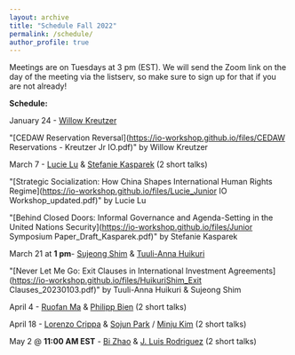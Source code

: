 ```yaml
---
layout: archive
title: "Schedule Fall 2022"
permalink: /schedule/
author_profile: true
---
```

Meetings are on Tuesdays at 3 pm (EST). We will send the Zoom link on the day of the meeting via the listserv, so make sure to sign up for that if you are not already!

**Schedule:**

January 24 - [Willow Kreutzer](https://willowkreutzer.weebly.com/)

"[CEDAW Reservation Reversal](https://io-workshop.github.io/files/CEDAW Reservations - Kreutzer Jr IO.pdf)" by Willow Kreutzer
&nbsp;

March 7 - [Lucie Lu](https://lucielu.net/) & [Stefanie Kasparek](https://stefaniekasparek.com/) (2 short talks)

"[Strategic Socialization: How China Shapes International Human Rights Regime](https://io-workshop.github.io/files/Lucie_Junior IO Workshop_updated.pdf)" by Lucie Lu
&nbsp;

"[Behind Closed Doors: Informal Governance and Agenda-Setting in the United Nations Security](https://io-workshop.github.io/files/Junior Symposium Paper_Draft_Kasparek.pdf)" by Stefanie Kasparek
&nbsp;

March 21 at **1 pm**- [Sujeong Shim](https://www.sujeongshim.com/)  & [Tuuli-Anna Huikuri](https://sites.google.com/view/tuuliannahuikuri?pli=1)

"[Never Let Me Go: Exit Clauses in International Investment Agreements](https://io-workshop.github.io/files/HuikuriShim_Exit Clauses_20230103.pdf)" by Tuuli-Anna Huikuri & Sujeong Shim
&nbsp;

April 4 - [Ruofan Ma](https://twitter.com/ruofan_ma) & [Philipp Bien](https://www.polver.uni-konstanz.de/en/malang0/) (2 short talks)

April 18 - [Lorenzo Crippa](https://lorenzo-crippa.github.io/) & [Sojun Park](https://sites.google.com/view/sojunp/home) / [Minju Kim](https://www.maxwell.syr.edu/directory/minju-kim) (2 short talks)

May 2 @ **11:00 AM EST** - [Bi Zhao](https://www.bi-zhao.com/) & [J. Luis Rodriguez](https://www.jluisrodriguez.com/) (2 short talks)

<!--September 6 - [Rachel Schoner](https://sites.google.com/view/racheljschoner/) (Job Talk)

"[Naming and Shaming in the Human Rights Committee: Individual Petitions’ Effect on Human Rights](https://io-workshop.github.io/files/Schoner_JMP.pdf)" by Rachel Schoner
&nbsp;

September 20 - [Tyler Pratt](https://www.tylerbpratt.com/) & [Timon Forster](http://www.timonforster.net/) (2 Short Talks)

"[Fighting Facts or Fighting Norms: Contestation Over International Law Violations](https://io-workshop.github.io/files/MorsePratt_FactsorNorms.pdf)" by Julia C. Morse and Tyler Pratt
&nbsp;

"[Respected individuals: How state representatives wield outsize influence in international organizations](https://io-workshop.github.io/files/Forster2022_RespectedIndividuals.pdf)" by Timon Forster
&nbsp;

October 4 - [Averell Schmidt](https://www.averellschmidt.org/) (Job Talk)

"[How Treaty Withdrawal Impacts International Cooperation](https://osf.io/preprints/socarxiv/meyau/)" by Averell Schmidt
&nbsp;

October 18 - [Andrew McWard](https://www.andrewmcward.com/) (Job Talk)

"[Allies of Convenience: How NGOs and the United States Cooperate to Control Intergovernmental Organizations](https://io-workshop.github.io/files/McWard_2022.pdf)" by Andrew McWard
&nbsp;

November 1 - [Lucie Lu](https://lucielu.net/) (Job Talk)
Rescheduled to next semester.

November 15 - [Raymond Wang](https://polisci.mit.edu/people/raymond-wang) & [Stefanie Kasparek](https://stefaniekasparek.com/) (2 Short Talks)

"[Building a new stove: how rising powers shape international order](https://io-workshop.github.io/files/wang_dv_chapter_io_workshop.pdf)" by Raymond Wang
&nbsp;

November 29 - [Mike Denly](https://mikedenly.com/)(1 Short Talk)

December 13 - [Vegard Torstad](http://www.vegardtorstad.com/) & [Mona Saleh](https://www.giga-hamburg.de/en/the-giga/team/saleh-mona) (2 Short Talks)

"[Commitment Ambiguity and Prudence in Climate Pledges](https://io-workshop.github.io/files/torstad_wiborg_commitment-ambiguity-dec22.pdf)" by Vegard Tørstad and Vegard Wiborg
&nbsp;

"[Legitimation by differentiation: How do International Organizations Claim Legitimacy in Complexity?](https://io-workshop.github.io/files/Saleh_Mona_draft paper IO JS.pdf)" by Mona Saleh
&nbsp; -->



<!-- Meetings are scheduled on Mondays at noon US eastern time, unless otherwise noted. The Zoom address will be made available to participants ahead of each meeting. -->



<!-- **February 7th: Ebad Ebadi (GWU), "*Adapting to Sanctions: Evidence from Firm Response and Market Reallocation in Iran.*"**
<br />
*Moderator:* Oriana Montti (Brandeis). -->
